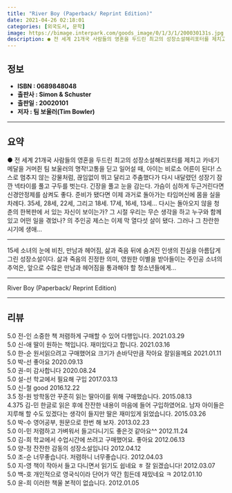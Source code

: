```yaml
---
title: "River Boy (Paperback/ Reprint Edition)"
date: 2021-04-26 02:18:01
categories: [외국도서, 문학]
image: https://bimage.interpark.com/goods_image/0/1/3/1/200030131s.jpg
description: ● 전 세계 21개국 사람들의 영혼을 두드린 최고의 성장소설해리포터를 제치고 카네기 메달을 거머쥔 팀 보울러의 명작!고통을 딛고 일어설 때, 아이는 비로소 어른이 된다! 스스로 멈추지 않는 강물처럼, 끊임없이 뛰고 달리고 주춤했다가 다시 내달렸던 성장기 잠깐 넥타이를 풀고 구두를 벗
---
```


## **정보**

- **ISBN : 0689848048**
- **출판사 : Simon & Schuster**
- **출판일 : 20020101**
- **저자 : 팀 보울러(Tim Bowler)**

------



## **요약**

●  전 세계 21개국 사람들의 영혼을 두드린 최고의 성장소설해리포터를 제치고 카네기 메달을 거머쥔 팀 보울러의 명작!고통을 딛고 일어설 때, 아이는 비로소 어른이 된다! 스스로 멈추지 않는 강물처럼, 끊임없이 뛰고 달리고 주춤했다가 다시 내달렸던 성장기  잠깐 넥타이를 풀고 구두를 벗는다. 긴장을 풀고 눈을 감는다. 가슴이 심하게 두근거린다면 신경안정제를 삼켜도 좋다. 준비가 됐다면 이제 과거로 돌아가는 타임머신에 몸을 실을 차례다. 35세, 28세, 22세, 그리고 18세. 17세, 16세, 13세… 다시는 돌아오지 않을 청춘의 한복판에 서 있는 자신이 보이는가? 그 시절 우리는 무슨 생각을 하고 누구와 함께 있고 어떤 일을 겪었나? 의 주인공 제스는 이제 막 열다섯 살이 됐다. 그러나 그 찬란한 시기에 생애...

------

15세 소녀의 눈에 비친, 만남과 헤어짐, 삶과 죽음 뒤에 숨겨진 인생의 진실을 아름답게 그린 성장소설이다. 삶과 죽음의 진정한 의미, 영원한 이별을 받아들이는 주인공 소녀의 추억은, 앞으로 수많은 만남과 헤어짐을 통과해야 할 청소년들에게... 

------


River Boy (Paperback/ Reprint Edition) 

------


## **리뷰** 

5.0 전-인 소중한 책 저렴하게 구매할 수 있어 다행입니다. 2021.03.29 <br/>5.0 신-애 딸이 원하는 책입니다. 재미있다고 합니다. 2021.03.16 <br/>5.0 한-순 원서읽으려고 구매했어요
크기가 손바닥만큼 작아요
잘읽을께요 2021.01.11 <br/>5.0 박-선 좋아요 2020.09.13 <br/>5.0 권-미 감사합니다  2020.08.24 <br/>5.0 설-선 학교에서 필요해 구입 2017.03.13 <br/>5.0 신-철 good 2016.12.22 <br/>3.5 정-원 방학동안 꾸준히 읽는 딸아이를 위해 구매했습니다. 2015.08.13 <br/>4.375 김-민 한글로 읽은 후에 잔잔한 내용이 마음에 들어 구입하였어요. 남자 아이들은 지루해 할 수도 있겠다는 생각이 들지만 딸은 재미있게 읽었습니다. 2015.03.26 <br/>5.0 박-수 영어공부, 원문으로 한번 해 보자. 2013.02.23 <br/>5.0 이-민 저렴하고 가벼워서 들고다니기도 좋은것 같아요^^ 2012.11.24 <br/>5.0 김-희 학교에서 수업시간에 쓰려고 구매했어요. 좋아요 2012.06.13 <br/>5.0 양-정 잔잔한 감동의 성장소설입니다 2012.04.12 <br/>5.0 조-순 너무좋습니다. 저렴하니 너무좋습니다. 2012.04.03 <br/>5.0 지-영 책이 작아서 들고 다니면서 읽기도 쉽네요 ㅎ 잘 읽겠습니다! 2012.03.07 <br/>5.0 백-호 개인적으로 영국식이라 단어가 약간 힘든데 재밌네요 ㅋ 2012.01.10 <br/>5.0 윤-희 이러한 책울 본적이 없습니다. 2012.01.05 <br/>